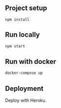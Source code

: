 ## Project setup
```
npm install
```

## Run locally
```sh
npm start
```

## Run with docker

```sh
docker-compose up
```

## Deployment

Deploy with Heroku.